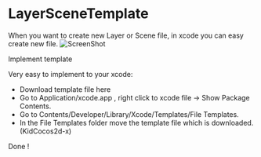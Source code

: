 LayerSceneTemplate
==================

When you want to create new Layer or Scene file, in xcode you can easy create new file. 
![ScreenShot](http://i.gyazo.com/59ae1559152c935a7e3e6caa3fd58ddb.png)

Implement template

Very easy to implement to your xcode:
- Download template file here
- Go to Application/xcode.app , right click to xcode file -> Show Package Contents.
- Go to Contents/Developer/Library/Xcode/Templates/File Templates.
- In the File Templates folder move the template file which  is downloaded. (KidCocos2d-x)

Done !
